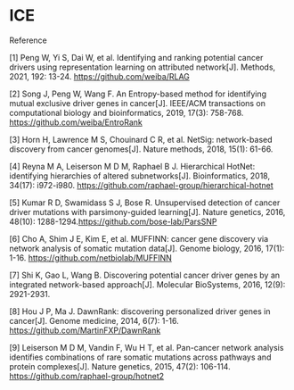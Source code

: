 # ICE


Reference

[1] Peng W, Yi S, Dai W, et al. Identifying and ranking potential cancer drivers using representation learning on attributed network[J]. Methods, 2021, 192: 13-24. https://github.com/weiba/RLAG 

[2] Song J, Peng W, Wang F. An Entropy-based method for identifying mutual exclusive driver genes in cancer[J]. IEEE/ACM transactions on computational biology and bioinformatics, 2019, 17(3): 758-768. https://github.com/weiba/EntroRank

[3] Horn H, Lawrence M S, Chouinard C R, et al. NetSig: network-based discovery from cancer genomes[J]. Nature methods, 2018, 15(1): 61-66.

[4] Reyna M A, Leiserson M D M, Raphael B J. Hierarchical HotNet: identifying hierarchies of altered subnetworks[J]. Bioinformatics, 2018, 34(17): i972-i980. https://github.com/raphael-group/hierarchical-hotnet

[5] Kumar R D, Swamidass S J, Bose R. Unsupervised detection of cancer driver mutations with parsimony-guided learning[J]. Nature genetics, 2016, 48(10): 1288-1294.https://github.com/bose-lab/ParsSNP

[6] Cho A, Shim J E, Kim E, et al. MUFFINN: cancer gene discovery via network analysis of somatic mutation data[J]. Genome biology, 2016, 17(1): 1-16. https://github.com/netbiolab/MUFFINN

[7] Shi K, Gao L, Wang B. Discovering potential cancer driver genes by an integrated network-based approach[J]. Molecular BioSystems, 2016, 12(9): 2921-2931.

[8] Hou J P, Ma J. DawnRank: discovering personalized driver genes in cancer[J]. Genome medicine, 2014, 6(7): 1-16. https://github.com/MartinFXP/DawnRank

[9] Leiserson M D M, Vandin F, Wu H T, et al. Pan-cancer network analysis identifies combinations of rare somatic mutations across pathways and protein complexes[J]. Nature genetics, 2015, 47(2): 106-114. https://github.com/raphael-group/hotnet2
